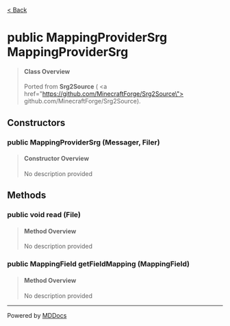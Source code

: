 [< Back](../README.md)
# public MappingProviderSrg MappingProviderSrg #
>#### Class Overview ####
>Ported from <strong>Srg2Source</strong> (
 <a href=\"https://github.com/MinecraftForge/Srg2Source\">
 github.com/MinecraftForge/Srg2Source</a>).
## Constructors ##
### public MappingProviderSrg (Messager, Filer) ###
>#### Constructor Overview ####
>No description provided
>
## Methods ##
### public void read (File) ###
>#### Method Overview ####
>No description provided
>
### public MappingField getFieldMapping (MappingField) ###
>#### Method Overview ####
>No description provided
>

---
Powered by [MDDocs](https://github.com/VRCube/MDDocs)